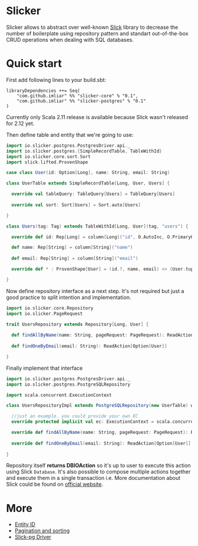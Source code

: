 Slicker
======

Slicker allows to abstract over well-known [Slick](http://slick.lightbend.com/) library to decrease the
number of boilerplate using repository pattern and standart out-of-the-box
CRUD operations when dealing with SQL databases.

Quick start
======

First add following lines to your build.sbt:
```
libraryDependencies ++= Seq(
    "com.github.imliar" %% "slicker-core" % "0.1",
    "com.github.imliar" %% "slicker-postgres" % "0.1"
)
```

Currently only Scala 2.11 release is available because Slick wasn't released 
for 2.12 yet.

Then define table and entity that we're going to use:

```scala
import io.slicker.postgres.PostgresDriver.api._
import io.slicker.postgres.{SimpleRecordTable, TableWithId}
import io.slicker.core.sort.Sort
import slick.lifted.ProvenShape

case class User(id: Option[Long], name: String, email: String)

class UserTable extends SimpleRecordTable[Long, User, Users] {

  override val tableQuery: TableQuery[Users] = TableQuery[Users]
  
  override val sort: Sort[Users] = Sort.auto[Users]

}

class Users(tag: Tag) extends TableWithId[Long, User](tag, "users") {

  override def id: Rep[Long] = column[Long]("id", O.AutoInc, O.PrimaryKey)

  def name: Rep[String] = column[String]("name")
  
  def email: Rep[String] = column[String]("email")

  override def * : ProvenShape[User] = (id.?, name, email) <> (User.tupled, User.unapply)

}
```

Now define repository interface as a next step. It's not required but just a good practice
to split intention and implementation.

```scala
import io.slicker.core.Repository
import io.slicker.PageRequest

trait UsersRepository extends Repository[Long, User] {
  
  def findAllByName(name: String, pageRequest: PageRequest): ReadAction[Seq[User]]
  
  def findOneByEmail(email: String): ReadAction[Option[User]]

}
```

Finally implement that interface

```scala
import io.slicker.postgres.PostgresDriver.api._
import io.slicker.postgres.PostgreSQLRepository

import scala.concurrent.ExecutionContext

class UsersRepositoryImpl extends PostgreSQLRepository(new UserTable) with UsersRepository {

  //just an example. you could provide your own EC
  override protected implicit val ec: ExecutionContext = scala.concurrent.ExecutionContext.global

  override def findAllByName(name: String, pageRequest: PageRequest): ReadAction[Seq[User]] = findAllBy((_.name === name), pageRequest)
  
  override def findOneByEmail(email: String): ReadAction[Option[User]] = findOneBy(_.email === email)
  
}
```

Repository itself __returns DBIOAction__ so it's up to user to execute this action using Slick `Database`.
It's also possible to compose multiple actions together and execute them in a single transaction i.e.
More documentation about Slick could be found on [official website](http://slick.lightbend.com/doc/3.1.1/gettingstarted.html#querying).

More
======

* [Entity ID](entity.md)
* [Pagination and sorting](pagerequest.md)
* [Slick-pg Driver](slickpg.md)